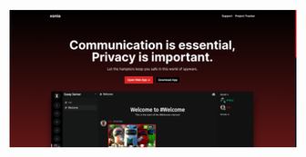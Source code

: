 <p align="center">
  <img src="/screenshots/site-screenshot.png" alt="Screenshot of the Revolt client with the Revolt Testers server open in the Information and Rules channel." />
</p>
